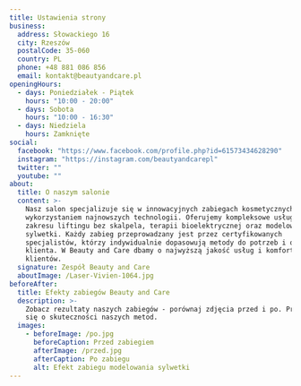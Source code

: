 ```yaml
---
title: Ustawienia strony
business:
  address: Słowackiego 16
  city: Rzeszów
  postalCode: 35-060
  country: PL
  phone: +48 881 086 856
  email: kontakt@beautyandcare.pl
openingHours:
  - days: Poniedziałek - Piątek
    hours: "10:00 - 20:00"
  - days: Sobota
    hours: "10:00 - 16:30"
  - days: Niedziela
    hours: Zamknięte
social:
  facebook: "https://www.facebook.com/profile.php?id=61573434628290"
  instagram: "https://instagram.com/beautyandcarepl"
  twitter: ""
  youtube: ""
about:
  title: O naszym salonie
  content: >-
    Nasz salon specjalizuje się w innowacyjnych zabiegach kosmetycznych z
    wykorzystaniem najnowszych technologii. Oferujemy kompleksowe usługi z
    zakresu liftingu bez skalpela, terapii bioelektrycznej oraz modelowania
    sylwetki. Każdy zabieg przeprowadzany jest przez certyfikowanych
    specjalistów, którzy indywidualnie dopasowują metody do potrzeb i oczekiwań
    klienta. W Beauty and Care dbamy o najwyższą jakość usług i komfort naszych
    klientów.
  signature: Zespół Beauty and Care
  aboutImage: /Laser-Vivien-1064.jpg
beforeAfter:
  title: Efekty zabiegów Beauty and Care
  description: >-
    Zobacz rezultaty naszych zabiegów - porównaj zdjęcia przed i po. Przekonaj
    się o skuteczności naszych metod.
  images:
    - beforeImage: /po.jpg
      beforeCaption: Przed zabiegiem
      afterImage: /przed.jpg
      afterCaption: Po zabiegu
      alt: Efekt zabiegu modelowania sylwetki
---
```

